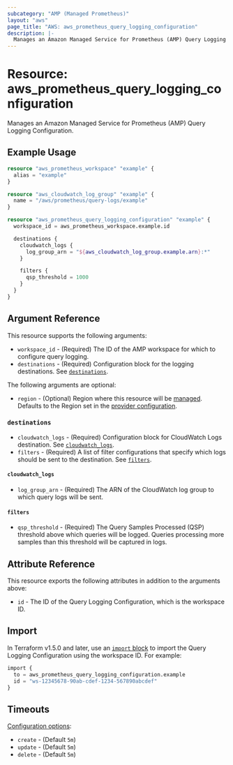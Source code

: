 ```yaml
---
subcategory: "AMP (Managed Prometheus)"
layout: "aws"
page_title: "AWS: aws_prometheus_query_logging_configuration"
description: |-
  Manages an Amazon Managed Service for Prometheus (AMP) Query Logging Configuration.
---
```


# Resource: aws_prometheus_query_logging_configuration

Manages an Amazon Managed Service for Prometheus (AMP) Query Logging Configuration.

## Example Usage

```terraform
resource "aws_prometheus_workspace" "example" {
  alias = "example"
}

resource "aws_cloudwatch_log_group" "example" {
  name = "/aws/prometheus/query-logs/example"
}

resource "aws_prometheus_query_logging_configuration" "example" {
  workspace_id = aws_prometheus_workspace.example.id

  destinations {
    cloudwatch_logs {
      log_group_arn = "${aws_cloudwatch_log_group.example.arn}:*"
    }

    filters {
      qsp_threshold = 1000
    }
  }
}
```

## Argument Reference

This resource supports the following arguments:

* `workspace_id` - (Required) The ID of the AMP workspace for which to configure query logging.
* `destinations` - (Required) Configuration block for the logging destinations. See [`destinations`](#destinations).

The following arguments are optional:

* `region` - (Optional) Region where this resource will be [managed](https://docs.aws.amazon.com/general/latest/gr/rande.html#regional-endpoints). Defaults to the Region set in the [provider configuration](https://registry.terraform.io/providers/hashicorp/aws/latest/docs#aws-configuration-reference).

### `destinations`

* `cloudwatch_logs` - (Required) Configuration block for CloudWatch Logs destination. See [`cloudwatch_logs`](#cloudwatch_logs).
* `filters` - (Required) A list of filter configurations that specify which logs should be sent to the destination. See [`filters`](#filters).

#### `cloudwatch_logs`

* `log_group_arn` - (Required) The ARN of the CloudWatch log group to which query logs will be sent.

#### `filters`

* `qsp_threshold` - (Required) The Query Samples Processed (QSP) threshold above which queries will be logged. Queries processing more samples than this threshold will be captured in logs.

## Attribute Reference

This resource exports the following attributes in addition to the arguments above:

* `id` - The ID of the Query Logging Configuration, which is the workspace ID.

## Import

In Terraform v1.5.0 and later, use an [`import` block](https://developer.hashicorp.com/terraform/language/import) to import the Query Logging Configuration using the workspace ID. For example:

```terraform
import {
  to = aws_prometheus_query_logging_configuration.example
  id = "ws-12345678-90ab-cdef-1234-567890abcdef"
}
```

## Timeouts

[Configuration options](https://developer.hashicorp.com/terraform/language/resources/syntax#operation-timeouts):

- `create` - (Default `5m`)
- `update` - (Default `5m`)
- `delete` - (Default `5m`)
